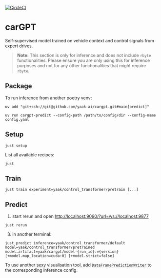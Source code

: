 [![CircleCI](https://dl.circleci.com/status-badge/img/gh/yaak-ai/carGPT/tree/main.svg?style=svg&circle-token=CCIPRJ_Bt9RtTi6AXM3i6UMagfC14_e353d6e7992027b2b724489ebbf258ee91a0532f)](https://dl.circleci.com/status-badge/redirect/gh/yaak-ai/carGPT/tree/main)

# carGPT

Self-supervised model trained on vehicle context and control signals from expert drives.

> **Note:** This section is only for inference and does not include `rbyte` functionalities. Please ensure you are only using this for inference purposes and not for any other functionalities that might require `rbyte`.

## Package

To run inference from another poetry venv:

```shell
uv add "git+ssh://git@github.com/yaak-ai/cargpt.git#main[predict]"

uv run cargpt-predict --config-path /path/to/config/dir --config-name config.yaml
```

## Setup
```shell
just setup
```

List all available recipes:
```shell
just
```

## Train

```shell
just train experiment=yaak/control_transformer/pretrain [...]
```

## Predict

1. start rerun and open [http://localhost:9090/?url=ws://localhost:9877](http://localhost:9090/?url=ws://localhost:9877)
```shell
just rerun
```

3. in another terminal:
```shell
just predict inference=yaak/control_transformer/default model=yaak/control_transformer/pretrained model.artifact=yaak/cargpt/model-{run_id}:v{version} [+model.map_location=cuda:0] [+model.strict=false]
```

To use another [sexy](https://github.com/yaak-ai/sexy) visualisation tool, add [`DataFramePredictionWriter`](src/cargpt/callbacks/prediction/dataframe.py) to the corresponding inference config.

